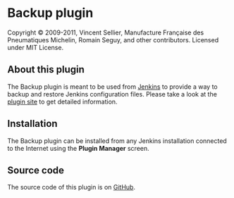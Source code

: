 Backup plugin
=============
Copyright &copy; 2009-2011, Vincent Sellier, Manufacture Française des Pneumatiques Michelin, Romain Seguy, and other contributors. Licensed under MIT License.

About this plugin
-----------------
The Backup plugin is meant to be used from [Jenkins][1] to provide a way to backup and restore Jenkins configuration files. Please take a look at the [plugin site][2] to get detailed information.

Installation
------------
The Backup plugin can be installed from any Jenkins installation connected to the Internet using the **Plugin Manager** screen.

Source code
-----------
The source code of this plugin is on [GitHub][3].

[1]: https://jenkins.io/
[2]: https://plugins.jenkins.io/backup/
[3]: https://github.com/jenkinsci/backup-plugin
